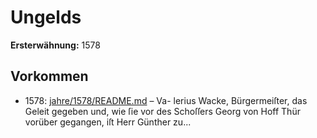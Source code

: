 # Ungelds

**Ersterwähnung:** 1578

## Vorkommen
- 1578: [jahre/1578/README.md](../jahre/1578/README.md) – Va-
lerius Wacke, Bürgermeiſter, das Geleit gegeben und, wie
ſie vor des Schoſſers Georg von Hoff Thür vorüber
gegangen, iſt Herr Günther zu...
